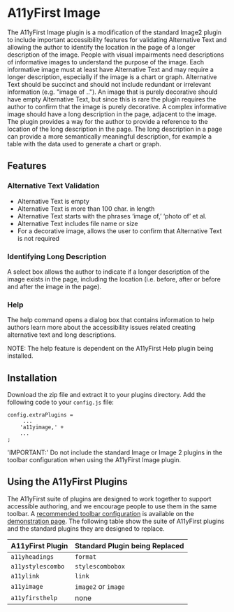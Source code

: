 # A11yFirst Image

The A11yFirst Image plugin is a modification of the standard Image2 plugin to
include important accessibility features for validating Alternative Text and
allowing the author to identify the location in the page of a longer
description of the image.  People with visual impairments need
descriptions of informative images to understand the purpose of the image.
Each informative image must at least have Alternative Text and may require a
longer description, especially if the image is a chart or graph.  Alternative
Text should be succinct and should not include redundant or irrelevant
information (e.g. "image of ..").  An image that is purely decorative should
have empty Alternative Text, but since this is rare the plugin requires the
author to confirm that the image is purely decorative.  A complex informative
image should have a long description in the page, adjacent to the image.
The plugin provides a way for the author to provide a reference to the
location of the long description in the page.  The long description in a page
can provide a more semantically meaningful description, for example a table
with the data used to generate a chart or graph.

## Features

### Alternative Text Validation

* Alternative Text is empty
* Alternative Text is more than 100 char. in length
* Alternative Text starts with the phrases ‘image of,’ ‘photo of’ et al.
* Alternative Text includes file name or size
* For a decorative image, allows the user to confirm that Alternative Text is
  not required

### Identifying Long Description

A select box allows the author to indicate if a longer description of the image
exists in the page, including the location (i.e. before, after or before and
after the image in the page).

### Help

The help command opens a dialog box that contains information to help authors
learn more about the accessibility issues related creating alternative text
and long descriptions.

NOTE: The help feature is dependent on the A11yFirst Help plugin being installed.

## Installation

Download the zip file and extract it to your plugins directory.  Add the
following code to your `config.js` file:

```
config.extraPlugins =
     ...
    'a11yimage,' +
    ...
;
```

'IMPORTANT:' Do not include the standard Image or Image 2 plugins in the toolbar
configuration when using the A11yFirst Image plugin.

## Using the A11yFirst Plugins
The A11yFirst suite of plugins are designed to work together to support
accessible authoring, and we encourage people to use them in the same toolbar.
A [recommended toolbar configuration](https://go.illinois.edu/a11yfirst-config)
is available on the [demonstration page](https://go.illinois.edu/a11yfirst).
The following table show the suite of A11yFirst plugins and the standard plugins
they are designed to replace.

| A11yFirst Plugin | Standard Plugin being Replaced    |
|---  |---  |
| `a11yheadings`    | `format` |
| `a11ystylescombo` | `stylescombobox`   |
| `a11ylink`        | `link`  |
| `a11yimage`       | `image2` or `image`  |
| `a11yfirsthelp`   | none |


